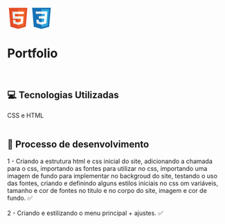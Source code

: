 <div style="display: inline_block"><br>
  <img align="center" alt="Carlos-HTML" height="50" width="50" src="https://raw.githubusercontent.com/devicons/devicon/master/icons/html5/html5-original.svg">
  <img align="center" alt="Carlos-CSS" height="50" width="50" src="https://raw.githubusercontent.com/devicons/devicon/master/icons/css3/css3-original.svg">
</div>

# Portfolio
<br>

  ## 💻 Tecnologias Utilizadas
  <div style="display: inline_block">
    CSS e HTML    
</div><br>

 ## 📝 Processo de desenvolvimento 
  <div style="display: inline_block">
    1 - Criando a estrutura html e css inicial do site, adicionando a chamada para o css, importando as fontes para utilizar no css, importando uma imagem de fundo para implementar no backgroud do site, testando o uso das fontes, criando e definindo alguns estilos iniciais no css om variáveis, tamanho e cor de fontes no titulo e no corpo do site, imagem e cor de fundo. ✅ <br><br>
    2 - Criando e estilizando o menu principal + ajustes. ✅ <br><br>
    </div><br>
